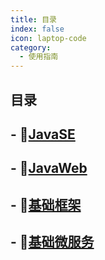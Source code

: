 ```yaml
---
title: 目录
index: false
icon: laptop-code
category:
  - 使用指南
---
```


## 目录

## - 🍐[JavaSE](./JavaSE/)

## - 🎁[JavaWeb](./JavaWeb/)

## - 🍺[基础框架](./基础框架/)

## - 🍊[基础微服务](./基础微服务/)

